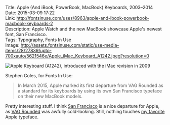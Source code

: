 Title: Apple (And iBook, PowerBook, MacBook) Keyboards, 2003–2014  
Date: 2015-03-09 17:22  
Link: http://fontsinuse.com/uses/8963/apple-and-ibook-powerbook-macbook-keyboards-2  
Description: Apple Watch and the new MacBook showcase Apple's newest font, San Francisco.  
Tags: Typography, Fonts In Use  
Image: http://assets.fontsinuse.com/static/use-media-items/28/27839/upto-700xauto/5621546e/Apple_iMac_Keyboard_A1242.jpeg?resolution=0  

![Apple Keyboard (A1242), introduced with the iMac revision in 2009][fontsinuse]

Stephen Coles, for Fonts In Use:

> In March 2015, Apple marked its first departure from VAG Rounded as a standard for its keyboards by using its own San Francisco typeface on their new MacBook models.

Pretty interesting stuff. I think [San Francisco][fontsinuse 2] is a nice departure for Apple, as [VAG Rounded][fontsinuse 3] was awfully cold-looking. Still, nothing touches [my favorite][fontsinuse 4] Apple typeface.

[fontsinuse]: http://assets.fontsinuse.com/static/use-media-items/28/27839/upto-700xauto/5621546e/Apple_iMac_Keyboard_A1242.jpeg?resolution=0 "Apple Keyboard (A1242), introduced with the iMac revision in 2009"
[fontsinuse 2]: http://fontsinuse.com/typefaces/32460/san-francisco-2014 "Fonts In Use: Apple's 'San Francisco' font"
[fontsinuse 3]: http://fontsinuse.com/typefaces/4344/vag-rounded "Fonts In Use: VAG Rounded"
[fontsinuse 4]: http://fontsinuse.com/uses/5817/macintosh-logo-and-badge "Fonts In Use: Macintosh Logo"